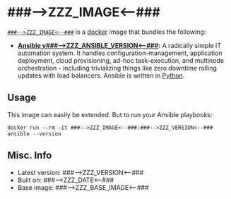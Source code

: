 # ###-->ZZZ_IMAGE<--### 

[`###-->ZZZ_IMAGE<--###`](https://index.docker.io/u/###-->ZZZ_IMAGE<--###) is a [docker](https://docker.com) image that bundles the following:  
 
* **[Ansible v###-->ZZZ_ANSIBLE_VERSION<--###](http://www.ansible.com/home):** A radically simple IT automation system. It handles configuration-management, application deployment, cloud provisioning, ad-hoc task-execution, and multinode orchestration - including trivializing things like zero downtime rolling updates with load balancers. Ansible is written in [Python](https://www.python.org/).    

## Usage 
This image can easily be extended.  But to run your Ansible playbooks:
````
docker run --rm -it ###-->ZZZ_IMAGE<--###:###-->ZZZ_VERSION<--### ansible --version
````

## Misc. Info 
* Latest version: ###-->ZZZ_VERSION<--###
* Built on: ###-->ZZZ_DATE<--###
* Base image: ###-->ZZZ_BASE_IMAGE<--###

